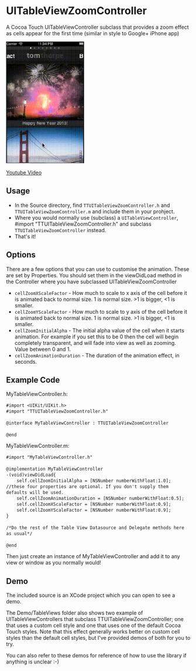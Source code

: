UITableViewZoomController
=========================

A Cocoa Touch UITableViewController subclass that provides a zoom effect as cells appear for the first time (similar in style to Google+ iPhone app)

![Screenshot](screenshotDemo.gif)

[Youtube Video](http://www.youtube.com/watch?v=88l25kBV9so&feature=youtu.be "Youtube Video")

Usage
---
* In the Source directory, find `TTUITableViewZoomController.h` and `TTUITableViewZoomController.m` and include them in your prohject.
* Where you would normally use (subclass) a `UITableViewController`, #import "TTUITableViewZoomController.h" and subclass `TTUITableViewZoomController` instead.
* That's it!

Options
---
There are a few options that you can use to customise the animation. These are set by Properties. You should set them in the viewDidLoad method in the Controller where you have subclassed UITableViewZoomController 

* `cellZoomXScaleFactor` - How much to scale to x axis of the cell before it is animated back to normal size. 1 is normal size. >1 is bigger, <1 is smaller.
* `cellZoomYScaleFactor` - How much to scale to y axis of the cell before it is animated back to normal size. 1 is normal size. >1 is bigger, <1 is smaller.
* `cellZoomInitialAlpha` - The initial alpha value of the cell when it starts animation. For example if you set this to be 0 then the cell will begin completely transparent, and will fade into view as well as zooming. Value between 0 and 1.
* `cellZoomAnimationDuration` - The duration of the animation effect, in seconds. 

Example Code
---
MyTableViewController.h:
```  objc
#import <UIKit/UIKit.h>
#import "TTUITableViewZoomController.h"

@interface MyTableViewController : TTUITableViewZoomController

@end
```
MyTableViewController.m:
```  objc
#import "MyTableViewController.h"

@implementation MyTableViewController
-(void)viewDidLoad{
    self.cellZoomInitialAlpha = [NSNumber numberWithFloat:1.0]; //these four properties are optional. If you don't supply them defaults will be used.
    self.cellZoomAnimationDuration = [NSNumber numberWithFloat:0.5];
    self.cellZoomXScaleFactor = [NSNumber numberWithFloat:0.9];
    self.cellZoomYScaleFactor = [NSNumber numberWithFloat:0.9];
}

/*Do the rest of the Table View Datasource and Delegate methods here as usual*/

@end
```

Then just create an instance of MyTableViewController and add it to any view or window as you normally would!

Demo
---
The included source is an XCode project which you can open to see a demo.

The Demo/TableViews folder also shows two example of UITableViewControllers that subclass TTUITableViewZoomController; one that uses a custom cell style and one that uses one of the default Cocoa Touch styles. Note that this effect generally works better on custom cell styles than the default cell styles, but I've provided demos of both for you to try.

You can also refer to these demos for reference of how to use the library if anything is unclear :-)
